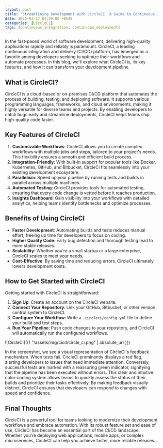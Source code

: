 ```yaml
---
layout: post
title: "Streamlining Development with CircleCI: A Guide to Continuous Integration and Delivery"
date: 2025-03-27 04:50:00 +0545
categories: [CircleCI]
tags: [continuous_integration, continuous_deployment]
---
```


In the fast-paced world of software development, delivering high-quality applications rapidly and reliably is paramount. CircleCI, a leading continuous integration and delivery (CI/CD) platform, has emerged as a favorite among developers seeking to optimize their workflows and automate processes. In this blog, we'll explore what CircleCI is, its key features, and how it can transform your development pipeline.

## What is CircleCI?

CircleCI is a cloud-based or on-premises CI/CD platform that automates the process of building, testing, and deploying software. It supports various programming languages, frameworks, and cloud environments, making it highly versatile for diverse teams and projects. By enabling developers to catch bugs early and streamline deployments, CircleCI helps teams ship high-quality code faster.

## Key Features of CircleCI

1. **Customizable Workflows**: CircleCI allows you to create complex workflows with multiple jobs and steps, tailored to your project's needs. This flexibility ensures a smooth and efficient build process.
2. **Integration-Friendly**: With built-in support for popular tools like Docker, Kubernetes, GitHub, and Bitbucket, CircleCI fits seamlessly into your existing development ecosystem.
3. **Parallelism**: Speed up your pipeline by running tests and builds in parallel across multiple machines.
4. **Automated Testing**: CircleCI provides tools for automated testing, ensuring that every code change is vetted before it reaches production.
5. **Insights Dashboard**: Gain visibility into your workflows with detailed analytics, helping teams identify bottlenecks and optimize processes.

## Benefits of Using CircleCI

- **Faster Development**: Automating builds and tests reduces manual effort, freeing up time for developers to focus on coding.
- **Higher Quality Code**: Early bug detection and thorough testing lead to more stable releases.
- **Scalability**: Whether you're a small startup or a large enterprise, CircleCI scales to meet your needs.
- **Cost-Effective**: By saving time and reducing errors, CircleCI ultimately lowers development costs.

## How to Get Started with CircleCI

Getting started with CircleCI is straightforward:

1. **Sign Up**: Create an account on the CircleCI website.
2. **Connect Your Repository**: Link your GitHub, Bitbucket, or other version control system to CircleCI.
3. **Configure Your Workflow**: Write a `.circleci/config.yml` file to define your build and test steps.
4. **Run Your Pipeline**: Push code changes to your repository, and CircleCI will automatically run the configured workflows.

![CircleCI]({{ "/assets/img/cicd/circle_ci.png" | absolute_url }})

In the screenshot, we see a visual representation of CircleCI's feedback mechanism. When tests fail, CircleCI prominently displays a red flag, alerting developers to issues that need immediate attention. Conversely, successful tests are marked with a reassuring green indicator, signifying that the pipeline has been executed without errors. This clear and intuitive color-coding system allows teams to quickly assess the status of their builds and prioritize their tasks effectively. By making feedback visually distinct, CircleCI ensures that developers can respond to changes with speed and confidence.

## Final Thoughts

CircleCI is a powerful tool for teams looking to modernize their development workflows and embrace automation. With its robust feature set and ease of use, CircleCI has become an essential part of the CI/CD landscape. Whether you're deploying web applications, mobile apps, or complex microservices, CircleCI can help you achieve faster, more reliable releases.
